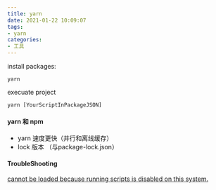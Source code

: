 ```yaml
---
title: yarn
date: 2021-01-22 10:09:07
tags:
- yarn
categories: 
- 工具
---
```

install packages:
```
yarn
```
execuate project
```
yarn [YourScriptInPackageJSON]
```
#### yarn 和 npm
+ yarn 速度更快（并行和离线缓存）
+ lock 版本 （与package-lock.json）
#### TroubleShooting
[cannot be loaded because running scripts is disabled on this system.](https://stackoverflow.com/questions/4037939/powershell-says-execution-of-scripts-is-disabled-on-this-system)